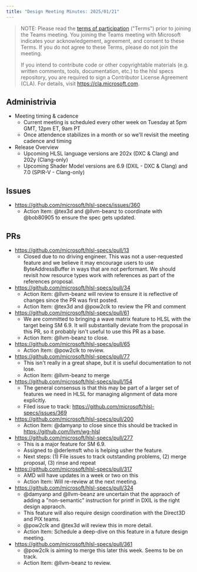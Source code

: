 ```yaml
---
title: "Design Meeting Minutes: 2025/01/21"
---
```


> NOTE: Please read the [terms of participation](DesignMeetingTerms.txt)
> ("Terms") prior to joining the Teams meeting.  You joining the Teams meeting
> with Microsoft indicates your acknowledgement, agreement, and consent to these
> Terms.  If you do not agree to these Terms, please do not join the meeting.
>
> If you intend to contribute code or other copyrightable materials (e.g.
> written comments, tools, documentation, etc.)  to the hlsl specs repository,
> you are required to sign a Contributor License Agreement (CLA).  For details,
> visit https://cla.microsoft.com.

## Administrivia
  * Meeting timing & cadence
    * Current meeting is scheduled every other week on Tuesday at 5pm GMT, 12pm ET, 9am PT
    * Once attendence stabilizes in a month or so we'll revisit the meeting cadence and timing
  * Release Overview
    * Upcoming HLSL language versions are 202x (DXC & Clang) and 202y (Clang-only)
    * Upcoming Shader Model versions are 6.9 (DXIL - DXC & Clang) and 7.0 (SPIR-V - Clang-only)
## Issues

* https://github.com/microsoft/hlsl-specs/issues/360
  * Action Item: @tex3d and @llvm-beanz to coordinate with @bob80905 to ensure the spec gets updated.

## PRs

* https://github.com/microsoft/hlsl-specs/pull/13
  * Closed due to no driving engineer. This was not a user-requested feature and we believe it may encourage users to use ByteAddressBuffer in ways that are not performant. We should revisit how resource types work with references as part of the references proposal.
* https://github.com/microsoft/hlsl-specs/pull/34
  * Action Item: @llvm-beanz will review to ensure it is reflective of changes since the PR was first posted.
  * Action Item: @tex3d and @pow2clk to review the PR and comment
* https://github.com/microsoft/hlsl-specs/pull/61
  * We are committed to bringing a wave matrix feature to HLSL with the target being SM 6.9. It will substantially deviate from the proposal in this PR, so it probably isn't useful to use this PR as a base.
  * Action Item: @llvm-beanz to close.
* https://github.com/microsoft/hlsl-specs/pull/65
  * Action Item: @pow2clk to review.
* https://github.com/microsoft/hlsl-specs/pull/77
  * This isn't really in a great shape, but it is useful documentation to not lose.
  * Action Item: @llvm-beanz to merge
* https://github.com/microsoft/hlsl-specs/pull/154
  * The general consensus is that this may be part of a larger set of features we need in HLSL for managing alignment of data more explicitly. 
  * Filed issue to track: https://github.com/microsoft/hlsl-specs/issues/369
* https://github.com/microsoft/hlsl-specs/pull/200
  * Action Item: @damyanp to close since this should be tracked in https://github.com/llvm/wg-hlsl
* https://github.com/microsoft/hlsl-specs/pull/277
  * This is a major feature for SM 6.9.
  * Assigned to @derlemsft who is helping usher the feature.
  * Next steps: (1) File issues to track outstanding problems, (2) merge proposal, (3) rinse and repeat
* https://github.com/microsoft/hlsl-specs/pull/317
  * AMD will have updates in a week or two on this
  * Action Item: Will re-review at the next meeting.
* https://github.com/microsoft/hlsl-specs/pull/324
  * @damyanp and @llvm-beanz are uncertain that the appraoch of adding a "non-semantic" instruction for printf in DXIL is the right design appraoch.
  * This feature will also require design coordination with the Direct3D and PIX teams.
  * @pow2clk and @tex3d will review this in more detail.
  * Action Item: Schedule a deep-dive on this feature in a future design meeting.
* https://github.com/microsoft/hlsl-specs/pull/361
  * @pow2clk is aiming to merge this later this week. Seems to be on track.
  * Action Item: @llvm-beanz to review.